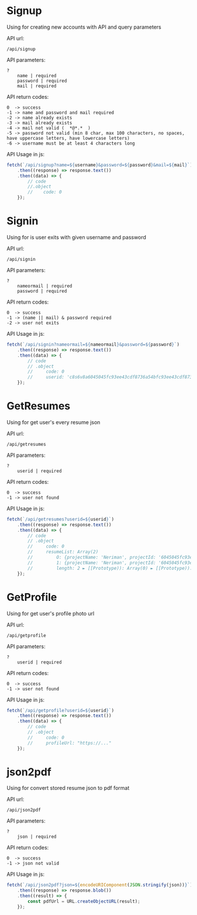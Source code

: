 # Signup

Using for creating new accounts with API and query parameters

API url:

```
/api/signup
```

API parameters:

```
?
    name | required
    password | required
    mail | required
```

API return codes:

```
0  -> success
-1 -> name and password and mail required
-2 -> name already exists
-3 -> mail already exists
-4 -> mail not valid (  *@*.*  )
-5 -> password not valid (min 8 char, max 100 characters, no spaces, have uppercase letters, have lowercase letters)
-6 -> username must be at least 4 characters long
```

API Usage in js:

```javascript
fetch(`/api/signup?name=${username}&password=${password}&mail=${mail}`)
    .then((response) => response.text())
    .then((data) => {
        // code
        //.object
        //    code: 0
    });
```

# Signin

Using for is user exits with given username and password

API url:

```
/api/signin
```

API parameters:

```
?
    nameormail | required
    password | required
```

API return codes:

```
0  -> success
-1 -> (name || mail) & password required
-2 -> user not exits
```

API Usage in js:

```javascript
fetch(`/api/signin?nameormail=${nameormail}&password=${password}`)
    .then((response) => response.text())
    .then((data) => {
        // code
        // .object
        //     code: 0
        //     userid: 'c8s6v8a6045045fc93ee43cdf8736a54bfc93ee43cdf8736a54'
    });
```

# GetResumes

Using for get user's every resume json

API url:

```
/api/getresumes
```

API parameters:

```
?
    userid | required
```

API return codes:

```
0  -> success
-1 -> user not found
```

API Usage in js:

```javascript
fetch(`/api/getresumes?userid=${userid}`)
    .then((response) => response.text())
    .then((data) => {
        // code
        // .object
        //     code: 0
        //     resumeList: Array(2)
        //         O: {projectName: 'Neriman', projectId: '6045045fc93ee43cdf8736a54b', json: {...}
        //         1: {projectName: 'Neriman', projectId: '6045045fc93ee43cdf8736a54b', json:{...}
        //         length: 2 ► [[Prototype)): Array(0) ► [[Prototype)): Object
    });
```

# GetProfile

Using for get user's profile photo url

API url:

```
/api/getprofile
```

API parameters:

```
?
    userid | required
```

API return codes:

```
0  -> success
-1 -> user not found
```

API Usage in js:

```javascript
fetch(`/api/getprofile?userid=${userid}`)
    .then((response) => response.text())
    .then((data) => {
        // code
        // .object
        //     code: 0
        //     profileUrl: "https://..."
    });
```

# json2pdf

Using for convert stored resume json to pdf format

API url:

```
/api/json2pdf
```

API parameters:

```
?
    json | required
```

API return codes:

```
0  -> success
-1 -> json not valid
```

API Usage in js:

```javascript
fetch(`/api/json2pdf?json=${encodeURIComponent(JSON.stringify(json))}`)
    .then((response) => response.blob())
    .then((result) => {
        const pdfUrl = URL.createObjectURL(result);
    });
```
